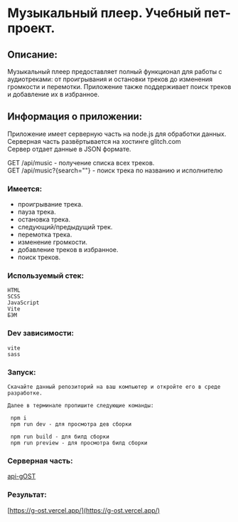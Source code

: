 # Музыкальный плеер. Учебный пет-проект.

## Описание:

Музыкальный плеер предоставляет полный функционал для работы с аудиотреками:
от проигрывания и остановки треков до изменения громкости и перемотки.
Приложение также поддерживает поиск треков и добавление их в избранное.

## Информация о приложении:

Приложение имеет серверную часть на node.js для обработки данных.  
Серверная часть развёртывается на хостинге glitch.com  
Сервер отдает данные в JSON формате.

GET /api/music - получение списка всех треков.  
GET /api/music?{search=""} - поиск трека по названию и исполнителю

### Имеется:

- проигрывание трека.
- пауза трека.
- остановка трека.
- следующий/предыдущий трек.
- перемотка трека.
- изменение громкости.
- добавление треков в избранное.
- поиск треков.

### Используемый стек:

    HTML
    SCSS
    JavaScript
    Vite
    БЭМ

### Dev зависимости:

    vite
    sass

### Запуск:

    Скачайте данный репозиторий на ваш компьютер и откройте его в среде разработке.

    Далее в терминале пропишите следующие команды:

     npm i
     npm run dev - для просмотра дев сборки

     npm run build - для билд сборки
     npm run preview - для просмотра билд сборки

### Серверная часть:

[api-gOST](https://github.com/one-ess/api-gOST)

### Результат:

[https://g-ost.vercel.app/](https://g-ost.vercel.app/)
